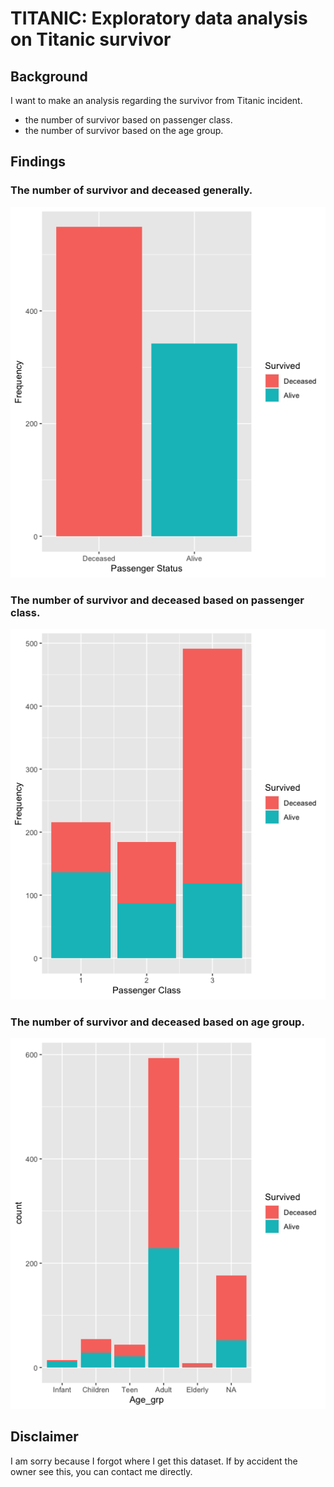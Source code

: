 <!-- Heading -->
# **TITANIC**: Exploratory data analysis on Titanic survivor 

## **Background**
I want to make an analysis regarding the survivor from Titanic incident.
* the number of survivor based on passenger class.
* the number of survivor based on the age group.

## **Findings**
### The number of survivor and deceased generally.
![General](General.png)

### The number of survivor and deceased based on passenger class.
![PassengerClass](passengerClass.png)

### The number of survivor and deceased based on age group.
![Age](Age.png)

## **Disclaimer**
I am sorry because I forgot where I get this dataset. If by accident the owner see this, you can contact me directly. 